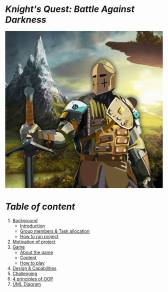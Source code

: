 # **_Knight's Quest: Battle Against Darkness_**
<p>
<div text-align="center">
<img src="res\report\postergame.png" alt="">
</div>
</p>

# **_Table of content_**
1. [Background](#Background)
   - [Introduction](#introduction)
   - [Group members & Task allocation](#Group_members&Task_allocation)
   - [How to run project](#how-to-run-project)
2. [Motivation of project](#Motivation_of_project)
3. [Game](#Game)
   - [About the game](#About-the-game)
   - [Content](#Content)
   - [How to play](#how-to-play)
4. [Design & Capabilities](#Design-&-Capabilities)
5. [Challenging](#Challenging)
6. [4 principles of OOP](#Related-to-the-4-principles-of-OOP)
7. [UML Diagram](#UML-Diagram)
